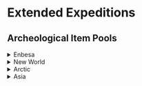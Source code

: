 # Extended Expeditions

## Archeological Item Pools

<details>
  <summary>Enbesa</summary>

Uncommon/Common

* <img src="./doc/icon_cattle_16.png" width="20" /> Bovine Ivory Ring
* <img src="./doc/icon_cattle_16.png" width="20" /> Arabesque Trinkets
* <img src="./doc/icon_cattle_16.png" width="20" /> Painted Mask
* <img src="./doc/icon_cattle_16.png" width="20" /> Animal Figure
* <img src="./doc/icon_cattle_16.png" width="20" /> Glory of Kings

Rare

* <img src="./doc/icon_cattle_16.png" width="20" /> Lion of Selamawi
* <img src="./doc/icon_cattle_16.png" width="20" /> Mother and Child Figure
* <img src="./doc/icon_cattle_16.png" width="20" /> Striking Terracotta Figure
* <img src="./doc/icon_cattle_16.png" width="20" /> Arksum Obelisk
* <img src="./doc/icon_cattle_16.png" width="20" /> Masu Masu's Trinket
* <img src="./doc/icon_cattle_16.png" width="20" /> Masu's Mapamundi
* <img src="./doc/icon_cattle_16.png" width="20" /> Intricate Baked Mud Tile

</details>
<details>
  <summary>New World</summary>

</details>
<details>
    <summary>Arctic</summary>

</details>
<details>
    <summary>Asia</summary>

</details>
